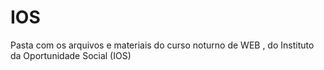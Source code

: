 # IOS

Pasta com os arquivos e materiais do curso noturno de WEB , do Instituto da Oportunidade Social (IOS)
